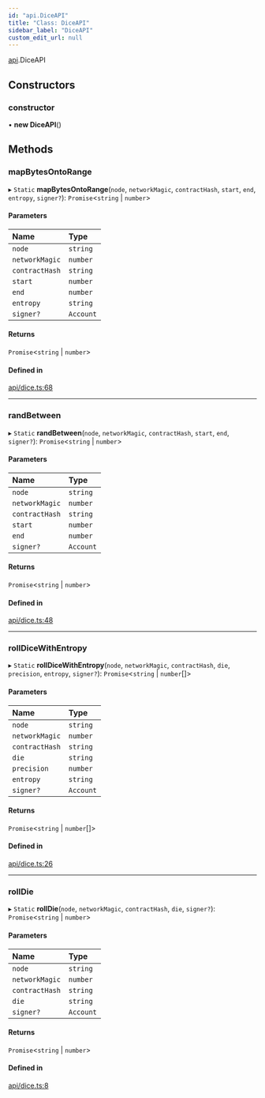 ```yaml
---
id: "api.DiceAPI"
title: "Class: DiceAPI"
sidebar_label: "DiceAPI"
custom_edit_url: null
---
```


[api](../namespaces/api.md).DiceAPI

## Constructors

### constructor

• **new DiceAPI**()

## Methods

### mapBytesOntoRange

▸ `Static` **mapBytesOntoRange**(`node`, `networkMagic`, `contractHash`, `start`, `end`, `entropy`, `signer?`): `Promise`<`string` \| `number`\>

#### Parameters

| Name | Type |
| :------ | :------ |
| `node` | `string` |
| `networkMagic` | `number` |
| `contractHash` | `string` |
| `start` | `number` |
| `end` | `number` |
| `entropy` | `string` |
| `signer?` | `Account` |

#### Returns

`Promise`<`string` \| `number`\>

#### Defined in

[api/dice.ts:68](https://github.com/CityOfZion/isengard/blob/aaf6827/sdk/src/api/dice.ts#L68)

___

### randBetween

▸ `Static` **randBetween**(`node`, `networkMagic`, `contractHash`, `start`, `end`, `signer?`): `Promise`<`string` \| `number`\>

#### Parameters

| Name | Type |
| :------ | :------ |
| `node` | `string` |
| `networkMagic` | `number` |
| `contractHash` | `string` |
| `start` | `number` |
| `end` | `number` |
| `signer?` | `Account` |

#### Returns

`Promise`<`string` \| `number`\>

#### Defined in

[api/dice.ts:48](https://github.com/CityOfZion/isengard/blob/aaf6827/sdk/src/api/dice.ts#L48)

___

### rollDiceWithEntropy

▸ `Static` **rollDiceWithEntropy**(`node`, `networkMagic`, `contractHash`, `die`, `precision`, `entropy`, `signer?`): `Promise`<`string` \| `number`[]\>

#### Parameters

| Name | Type |
| :------ | :------ |
| `node` | `string` |
| `networkMagic` | `number` |
| `contractHash` | `string` |
| `die` | `string` |
| `precision` | `number` |
| `entropy` | `string` |
| `signer?` | `Account` |

#### Returns

`Promise`<`string` \| `number`[]\>

#### Defined in

[api/dice.ts:26](https://github.com/CityOfZion/isengard/blob/aaf6827/sdk/src/api/dice.ts#L26)

___

### rollDie

▸ `Static` **rollDie**(`node`, `networkMagic`, `contractHash`, `die`, `signer?`): `Promise`<`string` \| `number`\>

#### Parameters

| Name | Type |
| :------ | :------ |
| `node` | `string` |
| `networkMagic` | `number` |
| `contractHash` | `string` |
| `die` | `string` |
| `signer?` | `Account` |

#### Returns

`Promise`<`string` \| `number`\>

#### Defined in

[api/dice.ts:8](https://github.com/CityOfZion/isengard/blob/aaf6827/sdk/src/api/dice.ts#L8)
